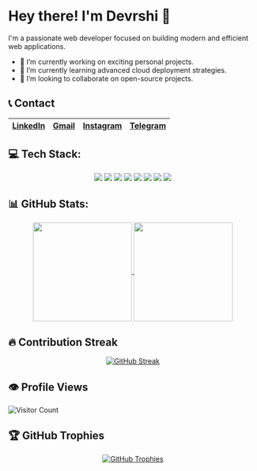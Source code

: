 # Hey there! I'm Devrshi 👋

I'm a passionate web developer focused on building modern and efficient web applications.

- 🔭 I’m currently working on exciting personal projects.
- 🌱 I’m currently learning advanced cloud deployment strategies.
- 👯 I’m looking to collaborate on open-source projects.

## 📞 Contact

| [**LinkedIn**](https://www.linkedin.com/in/devrshi-bhavsar-934242305/) | [**Gmail**](mailto:devrshib@gmail.com) | [**Instagram**](__ig.devrshi.__) | [**Telegram**](YOUR_TELEGRAM_URL) |
|---|---|---|---|


## 💻 Tech Stack:

<p align="center">
  <img src="https://img.shields.io/badge/HTML5-E34F26?style=for-the-badge&logo=html5&logoColor=white" />
  <img src="https://img.shields.io/badge/CSS3-1572B6?style=for-the-badge&logo=css3&logoColor=white" />
  <img src="https://img.shields.io/badge/JavaScript-F7DF1E?style=for-the-badge&logo=javascript&logoColor=black" />
  <img src="https://img.shields.io/badge/React-61DAFB?style=for-the-badge&logo=react&logoColor=black" />
  <img src="https://img.shields.io/badge/Tailwind_CSS-06B6D4?style=for-the-badge&logo=tailwindcss&logoColor=white" />
  <img src="https://img.shields.io/badge/Node.js-339933?style=for-the-badge&logo=nodedotjs&logoColor=white" />
  <img src="https://img.shields.io/badge/MongoDB-47A248?style=for-the-badge&logo=mongodb&logoColor=white" />
  <img src="https://img.shields.io/badge/git-F05032?style=for-the-badge&logo=git&logoColor=white" />
</p>


## 📊 GitHub Stats:

<p align="center">
    <a href="https://github.com/anuraghazra/github-readme-stats">
        <img height=200 align="center" src="https://github-readme-stats.vercel.app/api?username=ig-devrshi&show_icons=true&theme=dracula&count_private=true&hide_border=true" />
    </a>
    <a href="https://github.com/anuraghazra/github-readme-stats">
        <img height=200 align="center" src="https://github-readme-stats.vercel.app/api/top-langs/?username=ig-devrshi&layout=compact&langs_count=6&theme=dracula&hide_border=true" />
    </a>
</p>


## 🔥 Contribution Streak

<p align="center">
    <a href="https://git.io/streak-stats">
        <img src="https://github-readme-streak-stats.herokuapp.com/?user=ig-devrshi&theme=dracula&hide_border=true&date_format=M%20j%5B%2C%20Y%5D" alt="GitHub Streak" />
    </a>
</p>


## 👁️ Profile Views

![Visitor Count](https://profile-counter.glitch.me/{ig-devrshi}/count.svg)



## 🏆 GitHub Trophies

<p align="center">
    <a href="https://github.com/ryo-ma/github-profile-trophy">
        <img src="https://github-profile-trophy.vercel.app/?username=ig-devrshi&theme=dracula&no-frame=true&no-bg=true" alt="GitHub Trophies" />
    </a>
</p>
